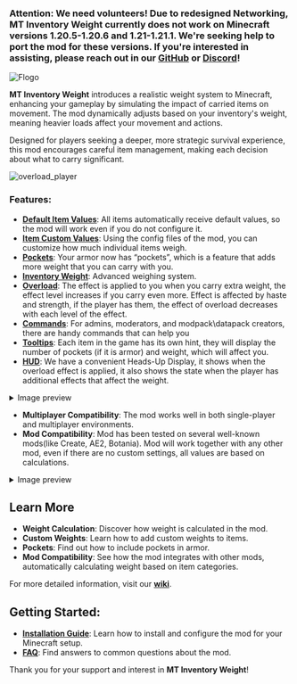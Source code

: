 ### ****Attention: We need volunteers!** Due to redesigned Networking, **MT Inventory Weight** currently does not work on Minecraft versions 1.20.5-1.20.6 and 1.21-1.21.1. We're seeking help to port the mod for these versions. If you're interested in assisting, please reach out in our [GitHub](https://github.com/MEGATREX4/inventory-weight) or [Discord](https://discord.gg/hc4XPRBEsq)!**

![Flogo](https://cdn.modrinth.com/data/cached_images/c4708259022689f9bc4e8a31208312ea667988bc_0.webp)

**MT Inventory Weight** introduces a realistic weight system to Minecraft, enhancing your gameplay by simulating the impact of carried items on movement. The mod dynamically adjusts based on your inventory's weight, meaning heavier loads affect your movement and actions.

Designed for players seeking a deeper, more strategic survival experience, this mod encourages careful item management, making each decision about what to carry significant.

![overload_player](https://cdn.modrinth.com/data/cached_images/36400241b5fdee13eaf1c7c4cc6ca665f01ce604.png)

### **Features:**

- **[Default Item Values](https://megatrex4.github.io/inventory-weight/guide/features/item_default_values)**: All items automatically receive default values, so the mod will work even if you do not configure it.
- **[Item Custom Values](https://megatrex4.github.io/inventory-weight/guide/features/item_custom_values)**: Using the config files of the mod, you can customize how much individual items weigh.
- **[Pockets](https://megatrex4.github.io/inventory-weight/guide/features/pockets)**: Your armor now has “pockets”, which is a feature that adds more weight that you can carry with you.
- **[Inventory Weight](https://megatrex4.github.io/inventory-weight/guide/features/max_weight)**: Advanced weighing system.
- **[Overload](https://megatrex4.github.io/inventory-weight/guide/features/overload_effect)**: The effect is applied to you when you carry extra weight, the effect level increases if you carry even more. Effect is affected by haste and strength, if the player has them, the effect of overload decreases with each level of the effect.
- **[Commands](https://megatrex4.github.io/inventory-weight/guide/features/commands)**: For admins, moderators, and modpack\datapack creators, there are handy commands that can help you  
- **[Tooltips](https://megatrex4.github.io/inventory-weight/guide/features/tooltips)**: Each item in the game has its own hint, they will display the number of pockets (if it is armor) and weight, which will affect you.
- **[HUD](https://megatrex4.github.io/inventory-weight/guide/features/hud)**: We have a convenient Heads-Up Display, it shows when the overload effect is applied, it also shows the state when the player has additional effects that affect the weight.


<details>
<summary>Image preview</summary>

![HUD_EFFECT ICONS](https://cdn.modrinth.com/data/cached_images/4f2e49901c28e0dc4864f430257dd2f765898622.png)

</details>



- **Multiplayer Compatibility**: The mod works well in both single-player and multiplayer environments.
- **Mod Compatibility**: Mod has been tested on several well-known mods(like Create, AE2, Botania). Mod will work together with any other mod, even if there are no custom settings, all values are based on calculations. 


<details>
<summary>Image preview</summary>

![Create_creative_item](https://cdn.modrinth.com/data/cached_images/379e09047a679a04ff1057bf6e476c819c585e0c.png)

</details>



## **Learn More**

- **Weight Calculation**: Discover how weight is calculated in the mod.
- **Custom Weights**: Learn how to add custom weights to items.
- **Pockets**: Find out how to include pockets in armor.
- **Mod Compatibility**: See how the mod integrates with other mods, automatically calculating weight based on item categories.



For more detailed information, visit our [**wiki**](https://megatrex4.github.io/inventory-weight/).

## **Getting Started:**

- **[Installation Guide](https://megatrex4.github.io/inventory-weight/guide/installation)**: Learn how to install and configure the mod for your Minecraft setup.
- **[FAQ](https://megatrex4.github.io/inventory-weight/guide/faq)**: Find answers to common questions about the mod.

Thank you for your support and interest in **MT Inventory Weight**!
